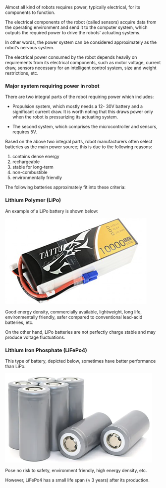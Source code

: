 Almost all kind of robots requires power, typically electrical, for its components to function. 

The electrical components of the robot (called sensors) acquire data from the operating environment and send it to the computer system, which outputs the required power to drive the robots' actuating systems.

In other words, the power system can be considered approximately as the robot’s nervous system.

The electrical power consumed by the robot depends heavily on requirements from its electrical components, such as motor voltage, current draw, sensors necessary for an intelligent control system, size and weight restrictions, etc. 

### Major system requiring power in robot

There are two integral parts of the robot requiring power which includes:

- Propulsion system, which mostly needs a 12- 30V battery and a significant current draw. 
  It is worth noting that this draws power only when the robot is pressurizing its actuating system.

- The second system, which comprises the microcontroller and sensors, requires 5V.

Based on the above two integral parts, robot manufacturers often select batteries as the main power source; 
this is due to the following reasons:

1. contains dense energy 
2. rechargeable 
3. stable for long-term 
4. non-combustible
5. environmentally friendly 

The following batteries approximately fit into these criteria: 

### Lithium Polymer (LiPo) 
An example of a LiPo battery is shown below:

![LiPo Battery](../figures/lipo_battery.png)

Good energy density, commercially available, lightweight, long life, environmentally friendly, safer compared to conventional lead-acid batteries, etc.

On the other hand, LiPo batteries are not perfectly charge stable and may produce voltage fluctuations. 

### Lithium Iron Phosphate (LiFePo4)

This type of battery, depicted below, sometimes have better performance than LiPo.

![LiFePo4 Battery](../figures/lifepo4_battery.png)

Pose no risk to safety, environment friendly, high energy density, etc.

However, LiFePo4 has a small life span (≈ 3 years) after its production. 